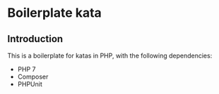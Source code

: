 # Boilerplate kata

## Introduction
This is a boilerplate for katas in PHP, with the following dependencies:
* PHP 7
* Composer
* PHPUnit